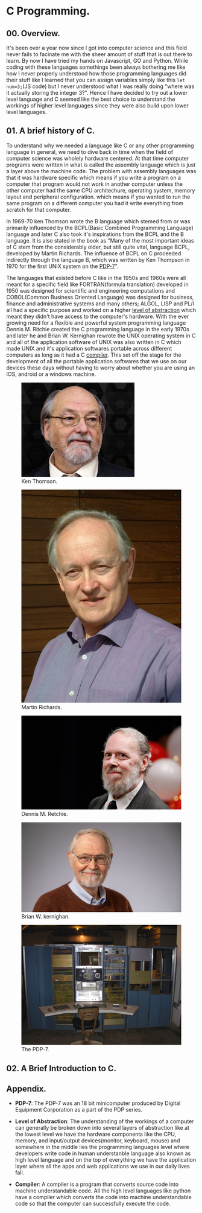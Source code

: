 # C Programming.

## 00. Overview.
It's been over a year now since I got into computer science and this field never fails to facinate me with the sheer amount of stuff that is out there to learn. By now I have tried my hands on Javascript, GO and Python. While coding with these languages somethings been always bothering me like how I never properly understood how those programming languages did their stuff like I learned that you can assign variables simply like this `let num=3;`(JS code) but I never understood what I was really doing "where was it actually storing the integer 3?". Hence I have decided to try out a lower level language and C seemed like the best choice to understand the workings of higher level languages since they were also build upon lower level languages. 

## 01. A brief history of C.
To understand why we needed a language like C or any other programming language in general, we need to dive back in time when the field of computer science was wholely hardware centered. At that time computer programs were written in what is called the assembly language which is just a layer above the machine code. The problem with assembly languages was that it was hardware specific which means if you write a program on a computer that program would not work in another computer unless the other computer had the same CPU architechure, operating system, memory layout and peripheral configuration. which means if you wanted to run the same program on a different computer you had it write everything from scratch for that computer. 

In 1969-70 ken Thomson wrote the B language which stemed from or was primarily influenced by the BCPL(Basic Combined Programming Language) language and later C also took it's inspirations from the BCPL and the B language. It is also stated in the book as "Many of the most important ideas of C stem from the considerably older, but still quite vital, language BCPL, developed by Martin Richards. The influence of BCPL on C proceeded indirectly through the language B, which was written by Ken Thompson in 1970 for the first UNIX system on the [PDP-7](#appendix)". 

The languages that existed before C like in the 1950s and 1960s were all meant for a specific field like FORTRAN(formula translation) developed in 1950 was designed for scientific and engineering computations and COBOL(Common Business Oriented Language) was designed for business, finance and administrative systems and many others; ALGOL, LISP and PL/I all had a specific purpose and worked on a higher [level of abstraction](#appendix) which meant they didn't have access to the computer's hardware. With the ever growing need for a flexible and powerful system programming language Dennis M. Ritchie created the C programming language in the early 1970s and later he and Brian W. Kernighan rewrote the UNIX operating system in C and all of the application software of UNIX was also written in C which made UNIX and it's application softwares portable across different computers as long as it had a C [compiler](#appendix). This set off the stage for the development of all the portable application softwares that we use on our devices these days without having to worry about whether you are using an IOS, android or a windows machine.

<figure>
    <img src="/images/ken-thompson.jpg"
         alt="Ken Thomson">
    <figcaption>Ken Thomson.</figcaption>
</figure>
<figure>
    <img src="/images/martin_richards.jpeg"
         alt="Martin Richards">
    <figcaption>Martin Richards.</figcaption>
</figure>
<figure>
    <img src="/images/Dennis-Ritchie.jpg"
         alt="Dennis Ritchie">
    <figcaption>Dennis M. Retchie.</figcaption>
</figure>
<figure>
    <img src="/images/brian_kernighan.jpg"
         alt="Brian W. kernighan">
    <figcaption>Brian W. kernighan.</figcaption>
</figure>
<figure>
    <img src="/images/pdp-7.jpg"
         alt="PDP-7">
    <figcaption>The PDP-7.</figcaption>
</figure>

## 02. A Brief Introduction to C.

## Appendix.
 - **PDP-7**: The PDP-7 was an 18 bit minicomputer produced by Digital Equipment Corporation as a part of the PDP series.

 - **Level of Abstraction**: The understanding of the workings of a computer can generally be broken down into several layers of abstraction like at the lowest level we have the hardware components like the CPU, memory, and input/output devices(monitor, keyboard, mouse) and somewhere in the middle lies the programming languages level where developers write code in human understanble language also known as high level language and on the top of everything we have the application layer where all the apps and web applications we use in our daily lives fall.

 - **Compiler**: A compiler is a program that converts source code into machine understandable code. All the high level languages like python have a compiler which converts the code into machine understandable code so that the computer can successfully execute the code. 

